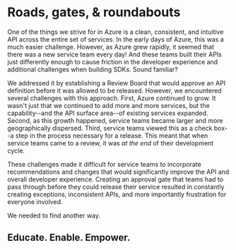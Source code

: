 # Roads, gates, & roundabouts

One of the things we strive for in Azure is a clean, consistent, and intuitive API across the entire set of services. In the early days of Azure, this was a much easier challenge. However, as Azure grew rapidly, it seemed that there was a new service team every day! And these teams built their APIs just differently enough to cause friction in the developer experience and additional challenges when building SDKs. Sound familiar?

We addressed it by establishing a Review Board that would approve an API definition before it was allowed to be released. However, we encountered several challenges with this approach. First, Azure continued to grow. It wasn't just that we continued to add more and more services, but the capability--and the API surface area--of existing services expanded. Second, as this growth happened, service teams became larger and more geographically dispersed. Third, service teams viewed this as a check box--a step in the process necessary for a release. This meant that when service teams came to a review, it was *at the end* of their development cycle. 

These challenges made it difficult for service teams to incorporate recommendations and changes that would significantly improve the API and overall developer experience. Creating an approval gate that teams had to pass through before they could release their service resulted in constantly creating exceptions, inconsistent APIs, and more importantly frustration for everyone involved. 

We needed to find another way.

## Educate. Enable. Empower.





